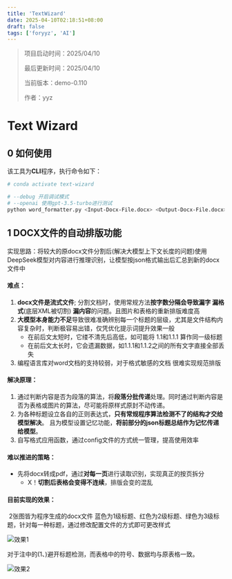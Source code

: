 ```yaml
---
title: 'TextWizard'
date: 2025-04-10T02:18:51+08:00
draft: false
tags: ['foryyz', 'AI']
---
```


> 项目启动时间：2025/04/10
>
> 最后更新时间：2025/04/10
>
> 当前版本：demo-0.110
>
> 作者：yyz

# Text Wizard

## 0 如何使用

该工具为**CLI**程序，执行命令如下：

```bash
# conda activate text-wizard

# --debug 开启调试模式
# --openai 使用gpt-3.5-turbo进行测试
python word_formatter.py <Input-Docx-File.docx> <Output-Docx-File.docx>
```



## 1 DOCX文件的自动排版功能

实现思路：将较大的原docx文件分割后(解决大模型上下文长度的问题)使用DeepSeek模型对内容进行推理识别，让模型按json格式输出后汇总到新的docx文件中

#### 难点：

1. **docx文件是流式文件**; 分割文档时，使用常规方法**按字数分隔会导致漏字 漏格式**(底层XML被切割) **漏内容**的问题。且图片和表格的重新排版难度高
2. **大模型本身能力不足**导致很难准确辨别每一个标题的层级，尤其是文件结构内容复杂时，判断极容易出错，仅凭优化提示词提升效果一般
   - 在前后文太短时，它缕不清先后高低，如可能将 1.1和1.1.1 算作同一级标题
   - 在前后文太长时，它会遗漏数据，如1.1.1和1.1.2之间的所有文字直接全部丢失
3. 编程语言库对word文档的支持较弱，对于格式敏感的文档 很难实现规范排版

#### 解决原理：

1. 通过判断内容是否为段落的算法，将**段落分批传递**处理。同时通过判断内容是否为表格或图片的算法，尽可能将原样式原封不动传递。
2. 为各种标题设立各自的正则表达式，**只有常规程序算法检测不了的结构才交给模型解决**。
   且为模型设置记忆功能，**将前部分的json标题总结作为记忆传递给模型**。
3. 自写格式应用函数，通过config文件的方式统一管理，提高使用效率



#### 难以推进的策略：

- 先将docx转成pdf，通过**对每一页**进行读取识别，实现真正的按页拆分
  - X！**切割后表格会变得不连续**，排版会变的混乱



#### 目前实现的效果：

​	2张图皆为程序生成的docx文件
​	蓝色为1级标题、红色为2级标题、绿色为3级标题，针对每一种标题，通过修改配置文件的方式即可更改样式

![效果1](../assets/TextWizard/效果1.png)

​	对于注中的(1、)避开标题检测，而表格中的符号、数据均与原表格一致。

![效果2](../assets/TextWizard/效果2.png)
